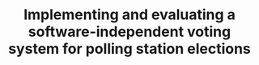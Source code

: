---
title: "Implementing and evaluating a software-independent voting system for polling station elections"
collection: journals
permalink: /publications/2014-04-Implementing-and-evaluating-a-software-independent-voting-system-for-polling-station-elections
venue: 'Journal of Information Security and Applications'
pages: '105-114'
publisher: 'Elsevier'
year: '2014'
paperurl: 'https://doi.org/10.1016/j.jisa.2014.03.001'
citation: ' <b>Jurlind Budurushi</b>,  Roman Jöris,  Melanie Volkamer</br> Journal of Information Security and Applications</br>'
---